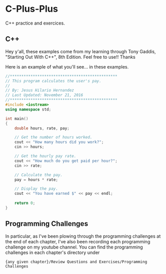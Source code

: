 # C-Plus-Plus
C++ practice and exercices.

## C++
Hey y'all, these examples come from my learning through Tony Gaddis, "Starting Out With C++", 8th Edition. 
Feel free to use!! Thanks

Here is an example of what you'll see... in these examples. 
```C++
//***********************************************
// This program calculates the user's pay.
//
// By: Jesus Hilario Hernandez
// Last Updated: November 21, 2016
//***********************************************
#include <iostream>
using namespace std;

int main()
{
    double hours, rate, pay;

    // Get the number of hours worked.
    cout << "How many hours did you work?";
    cin >> hours;

    // Get the hourly pay rate.
    cout << "How much do you get paid per hour?";
    cin >> rate;

    // Calculate the pay.
    pay = hours * rate;

    // Display the pay.
    cout << "You have earned $" << pay << endl;
    
    return 0;
}
```

## Programming Challenges
In particular, as I've been plowing through the programming challenges at the end of each chapter, I've also been recording each programming challenge on my youtube channel. You can find the programming challenges in each chapter's directory under 
```
{any given chapter}/Review Questions and Exercises/Programming Challenges
```
